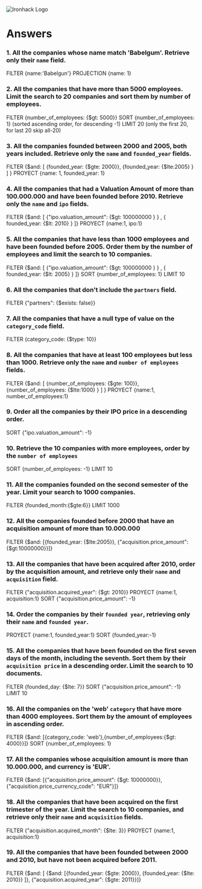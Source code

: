 ![Ironhack Logo](https://i.imgur.com/1QgrNNw.png)

# Answers

### 1. All the companies whose name match 'Babelgum'. Retrieve only their `name` field.
FILTER {name:'Babelgun'}
PROJECTION {name: 1}

### 2. All the companies that have more than 5000 employees. Limit the search to 20 companies and sort them by **number of employees**.
FILTER {number_of_employees: {$gt: 5000}}
SORT {number_of_employees: 1} (sorted ascending order, for descending -1)
LIMIT 20 (only the first 20, for last 20 skip all-20)

### 3. All the companies founded between 2000 and 2005, both years included. Retrieve only the `name` and `founded_year` fields.
FILTER {$and: [ {founded_year: {$gte: 2000}}, {founded_year: {$lte:2005} } ] }
PROYECT {name: 1, founded_year: 1} 

### 4. All the companies that had a Valuation Amount of more than 100.000.000 and have been founded before 2010. Retrieve only the `name` and `ipo` fields.
FILTER {$and: [ {"ipo.valuation_amount": {$gt: 100000000 } } , { founded_year: {$lt: 2010} } ]}
PROYECT {name:1, ipo:1}


### 5. All the companies that have less than 1000 employees and have been founded before 2005. Order them by the number of employees and limit the search to 10 companies.
FILTER {$and: [ {"ipo.valuation_amount": {$gt: 100000000 } } , { founded_year: {$lt: 2005} } ]}
SORT {number_of_employees: 1}
LIMIT 10

### 6. All the companies that don't include the `partners` field.
FILTER {"partners": {$exists: false}}

### 7. All the companies that have a null type of value on the `category_code` field.
FILTER {category_code: {$type: 10}}

### 8. All the companies that have at least 100 employees but less than 1000. Retrieve only the `name` and `number of employees` fields.
FILTER {$and: [ {number_of_employees: {$gte: 100}}, {number_of_employees: {$lte:1000} } ] }
PROYECT {name:1, number_of_employees:1}
### 9. Order all the companies by their IPO price in a descending order.
SORT {"ipo.valuation_amount": -1}

### 10. Retrieve the 10 companies with more employees, order by the `number of employees`
SORT {number_of_employees: -1}
LIMIT 10

### 11. All the companies founded on the second semester of the year. Limit your search to 1000 companies.
FILTER {founded_month:{$gte:6}}
LIMIT 1000

### 12. All the companies founded before 2000 that have an acquisition amount of more than 10.000.000
FILTER {$and: [{founded_year: {$lte:2005}}, {"acquisition.price_amount":{$gt:10000000}}]} 

### 13. All the companies that have been acquired after 2010, order by the acquisition amount, and retrieve only their `name` and `acquisition` field.
FILTER {"acquisition.acquired_year": {$gt: 2010}}
PROYECT {name:1, acquisition:1}
SORT {"acquisition.price_amount": -1}


### 14. Order the companies by their `founded year`, retrieving only their `name` and `founded year`.
PROYECT {name:1, founded_year:1}
SORT {founded_year:-1}


### 15. All the companies that have been founded on the first seven days of the month, including the seventh. Sort them by their `acquisition price` in a descending order. Limit the search to 10 documents.

FILTER {founded_day: {$lte: 7}}
SORT {"acquisition.price_amount": -1}
LIMIT 10

### 16. All the companies on the 'web' `category` that have more than 4000 employees. Sort them by the amount of employees in ascending order.

FILTER {$and: [{category_code: 'web'},{number_of_employees:{$gt: 4000}}]}
SORT {number_of_employees: 1}

### 17. All the companies whose acquisition amount is more than 10.000.000, and currency is 'EUR'.

FILTER {$and: [{"acquisition.price_amount": {$gt: 10000000}}, {"acquisition.price_currency_code": "EUR"}]}


### 18. All the companies that have been acquired on the first trimester of the year. Limit the search to 10 companies, and retrieve only their `name` and `acquisition` fields.

FILTER {"acquisition.acquired_month": {$lte: 3}}
PROYECT {name:1, acquisition:1}

### 19. All the companies that have been founded between 2000 and 2010, but have not been acquired before 2011.
FILTER {$and: [ {$and: [{founded_year: {$gte: 2000}}, {founded_year: {$lte: 2010}} ]}, {"acquisition.acquired_year": {$gte: 2011}}]}

